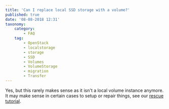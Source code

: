 ```yaml
---
title: 'Can I replace local SSD storage with a volume?'
published: true
date: '08-08-2018 12:31'
taxonomy:
    category:
        - FAQ
    tag:
        - OpenStack
        - localstorage
        - storage
        - SSD
        - Volumes
        - VolumeStorage
        - migration
        - Transfer
---
```


Yes, but this rarely makes sense as it isn't a local volume instance anymore. It may make sense in certain cases to setup or repair things, see our [rescue tutorial](/../../../syseleven-stack/tutorials/nova-rescue-mode).